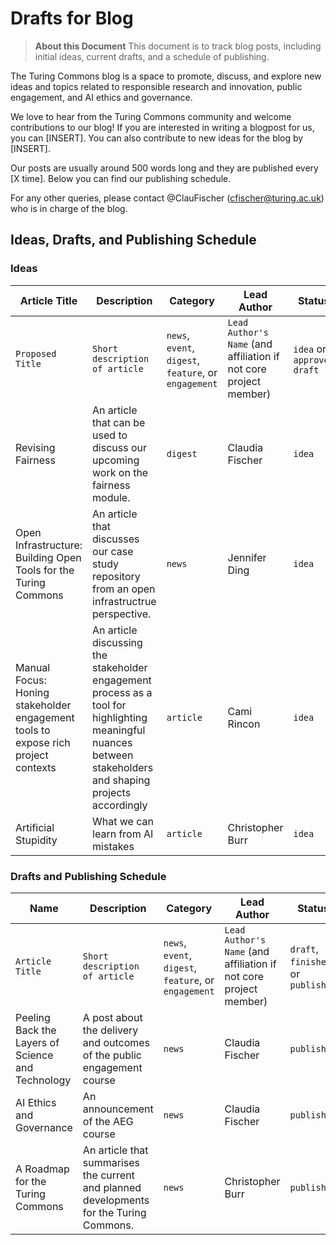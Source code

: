# Drafts for Blog

> **About this Document**
> This document is to track blog posts, including initial ideas, current drafts, and a schedule of publishing.

The Turing Commons blog is a space to promote, discuss, and explore new ideas and topics related to responsible research and innovation, public engagement, and AI ethics and governance.

We love to hear from the Turing Commons community and welcome contributions to our blog! 
If you are interested in writing a blogpost for us, you can [INSERT].
You can also contribute to new ideas for the blog by [INSERT].

Our posts are usually around 500 words long and they are published every [X time].
Below you can find our publishing schedule.

For any other queries, please contact @ClauFischer (cfischer@turing.ac.uk) who is in charge of the blog. 

## Ideas, Drafts, and Publishing Schedule

### Ideas

| Article Title | Description | Category | Lead Author | Status | Link |
| -------- | -------- | -------- | -------- | -------- | -------- | 
| `Proposed Title`    | `Short description of article` | `news`, `event`, `digest`, `feature`, or `engagement` | `Lead Author's Name` (and affiliation if not core project member)| `idea` or `approved draft` | `URL` |
| Revising Fairness | An article that can be used to discuss our upcoming work on the fairness module. | `digest` | Claudia Fischer | `idea` | |
| Open Infrastructure: Building Open Tools for the Turing Commons | An article that discusses our case study repository from an open infrastructrue perspective. | `news` | Jennifer Ding | `idea` | |
|Manual Focus: Honing stakeholder engagement tools to expose rich project contexts| An article discussing the stakeholder engagement process as a tool for highlighting meaningful nuances between stakeholders and shaping projects accordingly| `article`  | Cami Rincon|`idea`  |
| Artificial Stupidity | What we can learn from AI mistakes | `article` | Christopher Burr | `idea` |

### Drafts and Publishing Schedule

| Name | Description | Category | Lead Author | Status | Link | Date of Publication |
| -------- | -------- | -------- | -------- | -------- | ----- | ---- |
| `Article Title` | `Short description of article` | `news`, `event`, `digest`, `feature`, or `engagement` | `Lead Author's Name` (and affiliation if not core project member) | `draft`, `finished`, or `published` | `URL` | `TBC` or confirmed date |
| Peeling Back the Layers of Science and Technology | A post about the delivery and outcomes of the public engagement course | `news` | Claudia Fischer | `published` | [Blog URL](https://alan-turing-institute.github.io/turing-commons/blog/peeling-back-the-layers-of-science-and-technology/) | June 10th 2022 |
| AI Ethics and Governance | An announcement of the AEG course | `news` | Claudia Fischer | `published` | [Blog URL](https://alan-turing-institute.github.io/turing-commons/blog/course-announcement-ai-ethics-and-governance/) | October 27th 2022 |
| A Roadmap for the Turing Commons | An article that summarises the current and planned developments for the Turing Commons. | `news` | Christopher Burr | `published` | [Blog URL](https://alan-turing-institute.github.io/turing-commons/blog/turing-commons-roadmap/) | November 14th 2022 |
